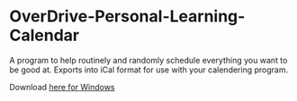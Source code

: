 # OverDrive-Personal-Learning-Calendar  
A program to help routinely and randomly schedule everything you want to be good at. Exports into iCal format for use with your calendering program.

Download [here for Windows](https://www.dropbox.com/s/89lil6pi51ufm5o/OverDrivePLC_v0002-win32.zip?dl=0)  
